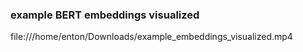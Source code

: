 ### example BERT embeddings visualized

file:///home/enton/Downloads/example_embeddings_visualized.mp4
